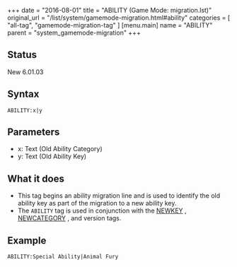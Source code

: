 +++
date = "2016-08-01"
title = "ABILITY (Game Mode: migration.lst)"
original_url = "/list/system/gamemode-migration.html#ability"
categories = [ "all-tag", "gamemode-migration-tag" ]
[menu.main]
    name = "ABILITY"
    parent = "system_gamemode-migration"
+++

## Status

New 6.01.03

## Syntax

`ABILITY:x|y`

## Parameters

-   x: Text (Old Ability Category)
-   y: Text (Old Ability Key)



What it does
------------

-   This tag begins an ability migration line and is used to identify
    the old ability key as part of the migration to a new ability key.
-   The `ABILITY` tag is used in conjunction with the
    [NEWKEY](/list/system/gamemode-migration/newkey.html) ,
    [NEWCATEGORY](/list/system/gamemode-migration/newcategory.html) ,
    and version tags.

Example
-------

`ABILITY:Special Ability|Animal Fury`



